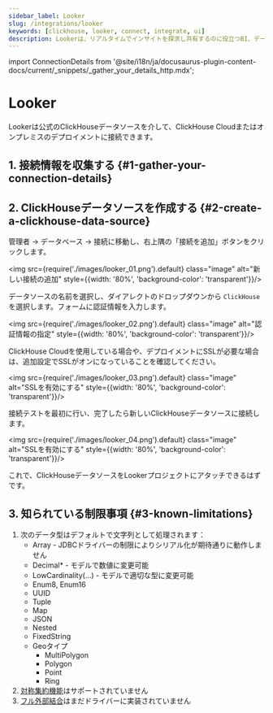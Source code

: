 ```yaml
---
sidebar_label: Looker
slug: /integrations/looker
keywords: [clickhouse, looker, connect, integrate, ui]
description: Lookerは、リアルタイムでインサイトを探求し共有するのに役立つBI、データアプリケーション、組み込み分析のためのエンタープライズプラットフォームです。
---
```


import ConnectionDetails from '@site/i18n/ja/docusaurus-plugin-content-docs/current/_snippets/_gather_your_details_http.mdx';

# Looker

Lookerは公式のClickHouseデータソースを介して、ClickHouse Cloudまたはオンプレミスのデプロイメントに接続できます。

## 1. 接続情報を収集する {#1-gather-your-connection-details}
<ConnectionDetails />

## 2. ClickHouseデータソースを作成する {#2-create-a-clickhouse-data-source}

管理者 -> データベース -> 接続に移動し、右上隅の「接続を追加」ボタンをクリックします。

<img src={require('./images/looker_01.png').default} class="image" alt="新しい接続の追加" style={{width: '80%', 'background-color': 'transparent'}}/>
<br/>

データソースの名前を選択し、ダイアレクトのドロップダウンから `ClickHouse` を選択します。フォームに認証情報を入力します。

<img src={require('./images/looker_02.png').default} class="image" alt="認証情報の指定" style={{width: '80%', 'background-color': 'transparent'}}/>
<br/>

ClickHouse Cloudを使用している場合や、デプロイメントにSSLが必要な場合は、追加設定でSSLがオンになっていることを確認してください。

<img src={require('./images/looker_03.png').default} class="image" alt="SSLを有効にする" style={{width: '80%', 'background-color': 'transparent'}}/>
<br/>

接続テストを最初に行い、完了したら新しいClickHouseデータソースに接続します。

<img src={require('./images/looker_04.png').default} class="image" alt="SSLを有効にする" style={{width: '80%', 'background-color': 'transparent'}}/>
<br/>

これで、ClickHouseデータソースをLookerプロジェクトにアタッチできるはずです。

## 3. 知られている制限事項 {#3-known-limitations}

1. 次のデータ型はデフォルトで文字列として処理されます：
   * Array - JDBCドライバーの制限によりシリアル化が期待通りに動作しません
   * Decimal* - モデルで数値に変更可能
   * LowCardinality(...) - モデルで適切な型に変更可能
   * Enum8, Enum16
   * UUID
   * Tuple
   * Map
   * JSON
   * Nested
   * FixedString
   * Geoタイプ
     * MultiPolygon
     * Polygon
     * Point
     * Ring
2. [対称集約機能](https://cloud.google.com/looker/docs/reference/param-explore-symmetric-aggregates)はサポートされていません
3. [フル外部結合](https://cloud.google.com/looker/docs/reference/param-explore-join-type#full_outer)はまだドライバーに実装されていません
